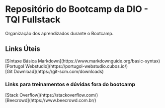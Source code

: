 # Repositório do Bootcamp da DIO - TQI Fullstack

Organização dos aprendizados durante o Bootcamp.

## Links Úteis
<p>[Síntaxe Básica Markdown](https://www.markdownguide.org/basic-syntax)<br>
[Portugol Webstudio](https://portugol-webstudio.cubos.io/)<br>
[Git Download](https://git-scm.com/downloads)</p>

### Links para treinamentos e dúvidas fora do bootcamp
<p>[Stack Overflow](https://stackoverflow.com/)<br>
[Beecrowd](https://www.beecrowd.com.br/)</p>

